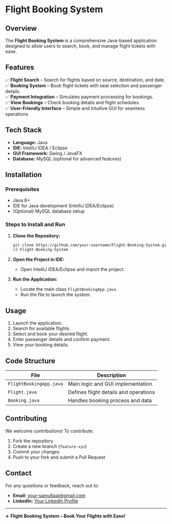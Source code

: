 # Flight Booking System

## Overview
The **Flight Booking System** is a comprehensive Java-based application designed to allow users to search, book, and manage flight tickets with ease.

## Features
✅ **Flight Search** – Search for flights based on source, destination, and date.  
✅ **Booking System** – Book flight tickets with seat selection and passenger details.  
✅ **Payment Integration** – Simulates payment processing for bookings.  
✅ **View Bookings** – Check booking details and flight schedules.  
✅ **User-Friendly Interface** – Simple and intuitive GUI for seamless operations.

## Tech Stack
- **Language:** Java
- **IDE:** IntelliJ IDEA / Eclipse
- **GUI Framework:** Swing / JavaFX
- **Database:** MySQL (optional for advanced features)

## Installation

### **Prerequisites**
- Java 8+
- IDE for Java development (IntelliJ IDEA/Eclipse)
- (Optional) MySQL database setup

### **Steps to Install and Run**

1. **Clone the Repository:**
   ```bash
   git clone https://github.com/your-username/Flight-Booking-System.git
   cd Flight-Booking-System
   ```

2. **Open the Project in IDE:**
   - Open IntelliJ IDEA/Eclipse and import the project.

3. **Run the Application:**
   - Locate the main class `FlightBookingApp.java`.
   - Run the file to launch the system.

## Usage
1. Launch the application.
2. Search for available flights.
3. Select and book your desired flight.
4. Enter passenger details and confirm payment.
5. View your booking details.

## Code Structure
| File | Description |
|------|-------------|
| `FlightBookingApp.java` | Main logic and GUI implementation |
| `Flight.java` | Defines flight details and operations |
| `Booking.java` | Handles booking process and data |

## Contributing
We welcome contributions! To contribute:
1. Fork the repository
2. Create a new branch (`feature-xyz`)
3. Commit your changes
4. Push to your fork and submit a Pull Request

## Contact
For any questions or feedback, reach out to:
- **Email:** your-samu6aai@gmail.com
- **LinkedIn:** [Your LinkedIn Profile](www.linkedin.com/in/samruddhi-gore-b621242b0)

---
✈️ **Flight Booking System – Book Your Flights with Ease!**
